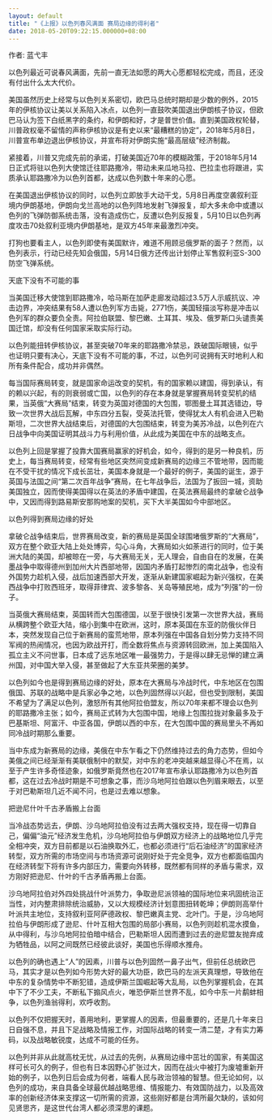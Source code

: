 ```yaml
---
layout: default
title: "《上报》以色列春风满面 赛局边缘的得利者"
date: 2018-05-20T09:22:15.000000+08:00
---
```


作者: 蓝弋丰

以色列最近可说春风满面，先前一直无法如愿的两大心愿都轻松完成，而且，还没有付出什么太大代价。

美国虽然历史上经常与以色列关系密切，欧巴马总统时期却是少数的例外，2015年的伊核协议让美以关系陷入冰点，以色列一直鼓吹美国退出伊朗核子协议，但欧巴马认为签下白纸黑字的条约，和伊朗和好，才是普世价值。直到美国政权轮替，川普政权毫不留情的声称伊核协议是有史以来“最糟糕的协定”，2018年5月8日，川普宣布单边退出伊核协议，并宣布将对伊朗实施“最高层级”经济制裁。

紧接着，川普又完成先前的承诺，打破美国近70年的模糊政策，于2018年5月14日正式将驻以色列大使馆迁往耶路撒冷，带动未来瓜地马拉、巴拉圭也将跟进，实质承认耶路撒冷为以色列首都，达成以色列数十年来的心愿。

在美国退出伊核协议的同时，以色列立即放手大动干戈，5月8日再度空袭叙利亚境内伊朗基地，伊朗向戈兰高地的以色列阵地发射飞弹报复，却大多未命中或遭以色列的飞弹防御系统击落，没有造成伤亡，反遭以色列反报复，5月10日以色列再度攻击70处叙利亚境内伊朗基地，是双方45年来最激烈冲突。

打狗也要看主人，以色列即使有美国默许，难道不用顾忌俄罗斯的面子？然而，以色列表示，行动已经先知会俄国，5月14日俄方还传出计划停止军售叙利亚S-300防空飞弹系统。

天底下没有不可能的事

当美国迁移大使馆到耶路撒冷，哈马斯在加萨走廊发动超过3.5万人示威抗议、冲击边界，冲突结果有58人遭以色列军方击毙，2771伤，美国轻描淡写称是冲击以色列军的群众要负全责。阿拉伯联盟、黎巴嫩、土耳其、埃及、俄罗斯口头谴责美国迁馆，却没有任何国家采取实际行动。

以色列能扭转伊核协议，甚至突破70年来的耶路撒冷禁忌，跌破国际眼镜，似乎也证明只要有决心，天底下没有不可能的事，不过，以色列可说拥有天时地利人和所有条件配合，成功并非偶然。

每当国际赛局转变，就是国家命运改变的契机，有的国家赖以建国，得到承认，有的赖以兴起，有的则衰弱或亡国，以色列的存在本身就是掌握赛局转变契机的结果，当英俄“大赛局”结束，转变为英国对德国的大包围，鄂图曼土耳其选错边，导致一次世界大战后瓦解，中东四分五裂，受英法托管，使得犹太人有机会进入巴勒斯坦，二次世界大战结束后，对德国的大包围结束，转变为美苏冷战，以色列在六日战争中向美国证明其战斗力与利用价值，从此成为美国在中东的战略支点。

以色列上回是掌握了投靠大国赛局赢家的好机会，如今，得到的是另一种良机，历史上，每当赛局转变，经常有些地区突然间变成新赛局的边缘三不管地带，因而能在不受干扰的情况下成长茁壮，美国本身就是一个最好的例子，美国的诞生，源于英国与法国之间“第二次百年战争”赛局，在七年战争后，法国为了扳回一城，资助美国独立，因而使得美国得以在英法的矛盾中建国，在英法赛局最终的拿破仑战争中，又因而得到路易斯安那购地案的契机，买下大半美国如今中部地区。

以色列得到赛局边缘的好处

拿破仑战争结束后，世界赛局改变，新的赛局是英国全球围堵俄罗斯的“大赛局”，双方在整个欧亚大陆上处处博弈，勾心斗角，大赛局如火如荼进行的同时，位于美洲大陆的美国，却被晾在一旁，与大赛局无关，无人理会，自由自在的发展，在美墨战争中取得德州到加州大片西部地带，因国内矛盾打起惨烈的南北战争，也没有外国势力趁机入侵，战后加速西部大开发，逐渐从新建国家崛起为新兴强权，在美西战争中打败西班牙，取得菲律宾、波多黎各、关岛等殖民地，成为“列强”的一份子。

当英俄大赛局结束，英国转而大包围德国，以至于很快引发第一次世界大战，赛局从横跨整个欧亚大陆，缩小到集中在欧洲，这时，原本英国在东亚的防俄伙伴日本，突然发现自己位于新赛局的蛮荒地带，原本列强在中国各自划分势力支持不同军阀的热闹情况，也因为欧战开打，而全数将焦点与资源转回欧洲，加上美国陷入孤立主义不问世事，日本成了远东地区唯一最强势力，于是得以肆无忌惮的建立满州国，对中国大举入侵，甚至做起了大东亚共荣圈的美梦。

以色列如今也是得到赛局边缘的好处，原本在大赛局与冷战时代，中东地区在包围俄国、苏联的战略中是兵家必争之地，以色列固然得以兴起，但也受到限制，美国不希望为了满足以色列，激怒所有其他阿拉伯盟友，所以70年来都不理会以色列的耶路撒冷主张；如今，赛局正式转为大包围中国，地缘上包围拉拢对象最多及于巴基斯坦、阿富汗、中亚各国，伊朗以西的中东，在大包围中国的赛局里头不再如同冷战时期那么重要。

当中东成为新赛局的边缘，美俄在中东乍看之下仍然维持过去的角力态势，但如今美俄之间已经渐渐有美联俄制中的默契，对中东的老冲突越来越显得心不在焉，以至于产生许多奇怪迹象，如俄罗斯竟然也在2017年宣布承认耶路撒冷为以色列首都，这在过去冷战时期是不可想象之事，而沙乌地阿拉伯跟以色列眉来眼去，以至于对巴勒斯坦几近不闻不问，也是过去难以想象。

把逊尼什叶千古矛盾搬上台面

当冷战态势远去，伊朗、沙乌地阿拉伯没有过去两大强权支持，现在得一切靠自己，偏偏“油元”经济发生危机，沙乌地阿拉伯与伊朗双方经济上的战略地位几乎完全相冲突，双方目前都是以石油换取外汇，也都必须进行“后石油经济”的国家经济转型，双方所需的市场空间与市场资源可说刚好处于完全竞争，双方也都面临国内在经济转型下将有许多内部压力，需要向外转移，既然都有同样的矛盾与需求，双方刚好把逊尼、什叶的千古矛盾再搬上台面。

沙乌地阿拉伯对外四处挑战什叶派势力，争取逊尼派领袖的国际地位来巩固统治正当性，对内整肃排除统治威胁，又以大规模经济计划意图扭转乾坤；伊朗则高举什叶派共主地位，支持叙利亚阿萨德政权、黎巴嫩真主党、北叶门。于是，沙乌地阿拉伯与伊朗形成了逊尼、什叶互相大包围的局部小赛局，以色列则趁机混水摸鱼，从中得利，与沙乌地阿拉伯暗中结合，巴勒斯坦人因而遭到过去的逊尼盟友抛弃成为牺牲品，以阿之间既然已经彼此谈好，美国也乐得顺水推舟。

以色列的确也遇上“人”的因素，川普与以色列固然一鼻子出气，但前任总统欧巴马，其实才是以色列如今形势大好的最大功臣，欧巴马的左派天真理想，导致他在中东的复杂情势中不断犯错，造成伊斯兰国崛起等大乱局，以色列掌握机会，在其中下了不少工夫，不断私下搧风点火，唯恐伊斯兰世界不乱，如今中东一片鹬蚌相争，以色列渔翁得利，欢呼收割。

以色列不仅把握天时，善用地利，更掌握人的因素，但最重要的，还是几十年来日日自强不息，并且下足战略及情报工作，对国际战略的转变一清二楚，才有实力筹码，以及战略敏锐度，达成不可能的任务。

以色列并非从此就高枕无忧，从过去的先例，从赛局边缘中茁壮的国家，有美国这样可长可久的例子，但也有日本因野心扩张过大，因而在战火中被打为废墟重新开始的例子，以色列日后会成为何者，端看人民与政治领袖的智慧。但无论如何，以色列的成功，来自具备全球最优越战略思维、情报能力、有效国防战力，以及高效率的创新经济体来支撑这一切所需的资源，这些刚好都是台湾所最欠缺的，该如何见贤思齐，是这世代台湾人都必须深思的课题。


